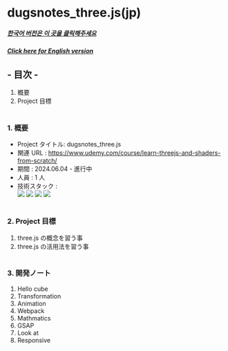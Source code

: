 # dugsnotes_three.js(jp)

##### [한국어 버전은 이 곳을 클릭해주세요](README.md)

##### [Click here for English version](README_EN.md)

## - 目次 -

1. 概要
2. Project 目標
   </br>
   </br>

### 1. 概要

- Project タイトル: dugsnotes_three.js
- 関連 URL : https://www.udemy.com/course/learn-threejs-and-shaders-from-scratch/
- 期間 : 2024.06.04 - 進行中
- 人員 : 1 人
- 技術スタック : </br>
  <img src="https://img.shields.io/badge/html-E34F26?style=for-the-badge&logo=html5&logoColor=white">
  <img src="https://img.shields.io/badge/css-1572B6?style=for-the-badge&logo=css3&logoColor=white">
  <img src="https://img.shields.io/badge/javascript-F7DF1E?style=for-the-badge&logo=javascript&logoColor=white">
  <img src="https://img.shields.io/badge/three.js-000000?style=for-the-badge&logo=three.js&logoColor=white">
  </br>
  </br>

### 2. Project 目標

1. three.js の概念を習う事
2. three.js の活用法を習う事
   </br>
   </br>

### 3. 開発ノート

1. Hello cube
2. Transformation
3. Animation
4. Webpack
5. Mathmatics
6. GSAP
7. Look at
8. Responsive
